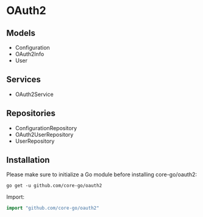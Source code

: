 # OAuth2
## Models
- Configuration
- OAuth2Info
- User

## Services
- OAuth2Service

## Repositories
- ConfigurationRepository
- OAuth2UserRepository
- UserRepository

## Installation
Please make sure to initialize a Go module before installing core-go/oauth2:

```shell
go get -u github.com/core-go/oauth2
```

Import:
```go
import "github.com/core-go/oauth2"
```
